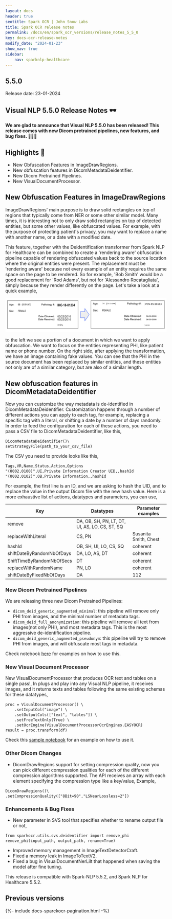 ```yaml
---
layout: docs
header: true
seotitle: Spark OCR | John Snow Labs
title: Spark OCR release notes
permalink: /docs/en/spark_ocr_versions/release_notes_5_5_0
key: docs-ocr-release-notes
modify_date: "2024-01-23"
show_nav: true
sidebar:
    nav: sparknlp-healthcare
---
```


<div class="h3-box" markdown="1">

## 5.5.0

Release date: 23-01-2024

## Visual NLP 5.5.0 Release Notes 🕶️

**We are glad to announce that Visual NLP 5.5.0 has been released! This release comes with new Dicom pretrained pipelines, new features, and bug fixes. 📢📢📢**

</div><div class="h3-box" markdown="1">

## Highlights 🔴

* New Obfuscation Features in ImageDrawRegions.
* New obfuscation features in DicomMetadataDeidentifier.
* New Dicom Pretrained Pipelines.
* New VisualDocumentProcessor.

## New Obfuscation Features in ImageDrawRegions
ImageDrawRegions' main purpose is to draw solid rectangles on top of regions that typically come from NER or some other similar model. Many times, it is interesting not to only draw solid rectangles on top of detected entities, but some other values, like obfuscated values. For example, with the purpose of protecting patient's privacy, you may want to replace a name with another name, or a date with a modified date.

This feature, together with the Deidentification transformer from Spark NLP for Healthcare can be combined to create a 'rendering aware' obfuscation pipeline capable of rendering obfuscated values back to the source location where the original entities were present. The replacement must be 'rendering aware' because not every example of an entity requires the same space on the page to be rendered. So for example, 'Bob Smith' would be a good replacement for 'Rod Adams', but not for 'Alessandro Rocatagliata', simply because they render differently on the page. Let's take a look at a quick example,

![image](/assets/images/ocr/obfuscation_impainting.png)

to the left we see a portion of a document in which we want to apply obfuscation. We want to focus on the entities representing PHI, like patient name or phone number. On the right side, after applying the transformation, we have an image containing fake values.
You can see that the PHI in the source document has been replaced by similar entities, and these entities not only are of a similar category, but are also of a similar length.


## New obfuscation features in DicomMetadataDeidentifier
Now you can customize the way metadata is de-identified in DicomMetadataDeidentifier. Customization happens through a number of different actions you can apply to each tag, for example, replacing a specific tag with a literal, or shifting a date by a number of days randomly.
In order to feed the configuration for each of these actions, you need to pass a CSV file to DicomMetadataDeidentifier, like this,

```
DicomMetadataDeidentifier()\
setStrategyFile(path_to_your_csv_file)
```

The CSV you need to provide looks like this,
```
Tags,VR,Name,Status,Action,Options
"(0002,0100)",UI,Private Information Creator UID,,hashId
"(0002,0102)",OB,Private Information,,hashId
```

For example, the first line is an ID, and we are asking to hash the UID, and to replace the value in the output Dicom file with the new hash value.
Here is a more exhaustive list of actions, datatypes and parameters, you can use,

Key | Datatypes | Parameter examples
-- | -- | --
remove | DA, OB, SH, PN, LT, DT, UI, AS, LO, CS, ST, SQ | 
replaceWithLiteral | CS, PN | Susanita Smith, Chest
hashId | OB, SH, UI, LO, CS, SQ | coherent
shiftDateByRandomNbOfDays | DA, LO, AS, DT | coherent
ShiftTimeByRandomNbOfSecs | DT | coherent
replaceWithRandomName | PN, LO | coherent
shiftDateByFixedNbOfDays | DA | 112


### New Dicom Pretrained Pipelines
We are releasing three new Dicom Pretrained Pipelines:
* `dicom_deid_generic_augmented_minimal`: this pipeline will remove only PHI from images, and the minimal number of metadata tags.
* `dicom_deid_full_anonymization`: this pipeline will remove all text from images(not only PHI), and most metadata tags. This is the most aggressive de-identification pipeline.
* `dicom_deid_generic_augmented_pseudonym`: this pipeline will try to remove PHI from images, and will obfuscate most tags in metadata.

Check notebook [here](https://github.com/JohnSnowLabs/visual-nlp-workshop/blob/master/jupyter/Dicom/SparkOcrDicomPretrainedPipelines.ipynb) for examples on how to use this.

### New Visual Document Processor
New VisualDocumentProcessor that produces OCR text and tables on a single pass!,
In plugs and play into any Visual NLP pipeline, it receives images, and it returns texts and tables following the same existing schemas for these datatypes,
```
proc = VisualDocumentProcessor() \
    .setInputCol("image") \
    .setOutputCols(["text", "tables"]) \
    .setFreeTextOnly(True) \
    .setOcrEngine(VisualDocumentProcessorOcrEngines.EASYOCR)
result = proc.transform(df)
```

Check this [sample notebook](https://github.com/JohnSnowLabs/visual-nlp-workshop/blob/master/jupyter/SparkOcrVisualDocumentProcessor.ipynb) for an example on how to use it.

### Other Dicom Changes
* DicomDrawRegions support for setting compression quality, now you can pick different compression qualities for each of the different compression algorithms supported. The API receives an array with each element specifying the compression type like a key/value,
Example,
```
DicomDrawRegions()\
.setCompressionQuality(["8Bit=90","LSNearLossless=2"])
```

### Enhancements & Bug Fixes
* New parameter in SVS tool that specifies whether to rename output file or not,
```
from sparkocr.utils.svs.deidentifier import remove_phi
remove_phi(input_path, output_path, rename=True)
```
* Improved memory management in ImageTextDetectorCraft.
* Fixed a memory leak in ImageToTextV2.
* Fixed a bug in VisualDocumentNerLilt that happened when saving the model after fine tuning.
 

This release is compatible with Spark-NLP 5.5.2, and Spark NLP for Healthcare 5.5.2.

</div><div class="h3-box" markdown="1">

## Previous versions

</div>

{%- include docs-sparckocr-pagination.html -%}
